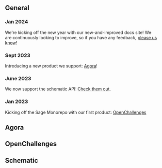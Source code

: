 ## General

### Jan 2024

We're kicking off the new year with our new-and-improved docs site!  We are continuously looking
to improve, so if you have any feedback, [please us know](https://github.com/Sage-Bionetworks/sage-monorepo/issues/new?assignees=&labels=type%3A+docs&projects=&template=3-documentation.yml&title=%5BDocs%5D+%3Ctitle%3E)!

### Sept 2023

Introducing a new product we support: [Agora](https://agora.adknowledgeportal.org/genes)!

### June 2023

We now support the schematic API! [Check them out](https://schematicpy.readthedocs.io/en/latest/cli_reference.html).

### Jan 2023

Kicking off the Sage Monorepo with our first product: [OpenChallenges](https://openchallenges.io/home)

## Agora

## OpenChallenges

## Schematic

